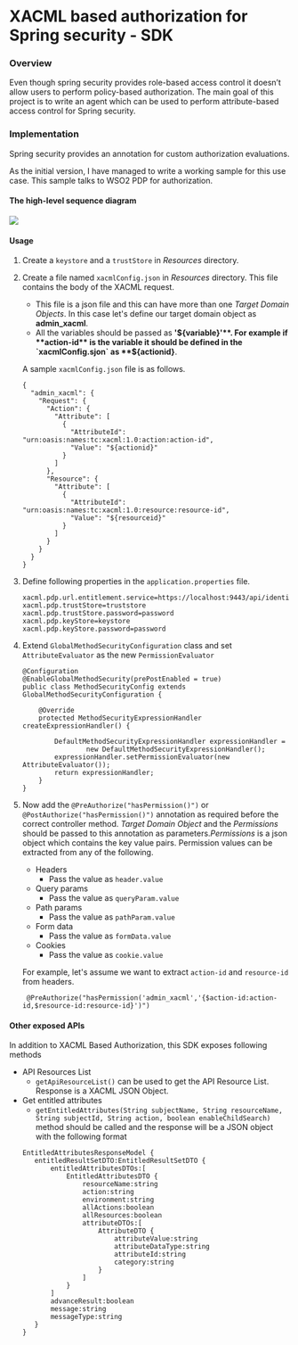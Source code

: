 # XACML based authorization for Spring security - SDK

### Overview

Even though spring security provides role-based access control it doesn’t allow users to perform policy-based authorization. The main goal of this project is to write an agent which can be used to perform attribute-based access control for Spring security. 

### Implementation

Spring security provides an annotation for custom authorization evaluations.

As the initial version, I have managed to write a working sample for this use case. This sample talks to WSO2 PDP for authorization.

#### The high-level sequence diagram


![](https://i.imgur.com/X28T7U8.png)


#### Usage

1. Create a `keystore` and a `trustStore` in *Resources* directory.
2. Create a file named `xacmlConfig.json` in *Resources* directory. This file contains the body of the XACML request.
     * This file is a json file and this can have more than one *Target Domain Objects*. In this case let's define our target domain object as **admin_xacml**.
     * All the variables should be passed as **'${variable}'**. For example if **action-id** is the variable it should be defined in the `xacmlConfig.sjon` as **${actionid}**.
            
     A sample `xacmlConfig.json` file is as follows.
     ````
     {
       "admin_xacml": {
         "Request": {
           "Action": {
             "Attribute": [
               {
                 "AttributeId": "urn:oasis:names:tc:xacml:1.0:action:action-id",
                 "Value": "${actionid}"
               }
             ]
           },
           "Resource": {
             "Attribute": [
               {
                 "AttributeId": "urn:oasis:names:tc:xacml:1.0:resource:resource-id",
                 "Value": "${resourceid}"
               }
             ]
           }
         }
       }
     }
     ````
      
3. Define following properties in the `application.properties` file.
   ```
   xacml.pdp.url.entitlement.service=https://localhost:9443/api/identity/entitlement/decision
   xacml.pdp.trustStore=truststore
   xacml.pdp.trustStore.password=password
   xacml.pdp.keyStore=keystore
   xacml.pdp.keyStore.password=password
   ```          
4. Extend `GlobalMethodSecurityConfiguration` class and set `AttributeEvaluator` as the new `PermissionEvaluator`
    ```
    @Configuration
    @EnableGlobalMethodSecurity(prePostEnabled = true)
    public class MethodSecurityConfig extends GlobalMethodSecurityConfiguration {
    
        @Override
        protected MethodSecurityExpressionHandler createExpressionHandler() {
    
            DefaultMethodSecurityExpressionHandler expressionHandler =
                    new DefaultMethodSecurityExpressionHandler();
            expressionHandler.setPermissionEvaluator(new AttributeEvaluator());
            return expressionHandler;
        }
    }
    ```
5. Now add the `@PreAuthorize("hasPermission()")` or `@PostAuthorize("hasPermission()")` annotation as required before the correct controller method. 
*Target Domain Object* and the *Permissions* should be passed to this annotation as parameters.*Permissions* is a json object which contains the key value pairs. 
Permission values can be extracted from any of the following.
     - Headers
        - Pass the value as `header.value`
     - Query params
        - Pass the value as `queryParam.value`
     - Path params
        - Pass the value as `pathParam.value`
     - Form data
        - Pass the value as `formData.value`
     - Cookies 
        - Pass the value as `cookie.value`
 
    For example, let's assume we want to extract `action-id` and `resource-id` from headers.       
   ```
    @PreAuthorize("hasPermission('admin_xacml','{$action-id:action-id,$resource-id:resource-id}')")
    ```

#### Other exposed APIs
In addition to XACML Based Authorization, this SDK exposes following methods 

   - API Resources List
     - `getApiResourceList()` can be used to get the API Resource List. Response is a XACML JSON Object.
   - Get entitled attributes
     - `getEntitledAttributes(String subjectName, String resourceName, String subjectId, String action, boolean enableChildSearch)` method
     should be called and the response will be a JSON object with the following format
     ```
     EntitledAttributesResponseModel {
     	entitledResultSetDTO:EntitledResultSetDTO {
     		entitledAttributesDTOs:[
     			EntitledAttributesDTO {
     				resourceName:string
     				action:string
     				environment:string
     				allActions:boolean
     				allResources:boolean
     				attributeDTOs:[
     					AttributeDTO {
     						attributeValue:string
     						attributeDataType:string
     						attributeId:string
     						category:string
     					}
     				]
     			}
     		]
     		advanceResult:boolean
     		message:string
     		messageType:string
     	}
     }
     ```